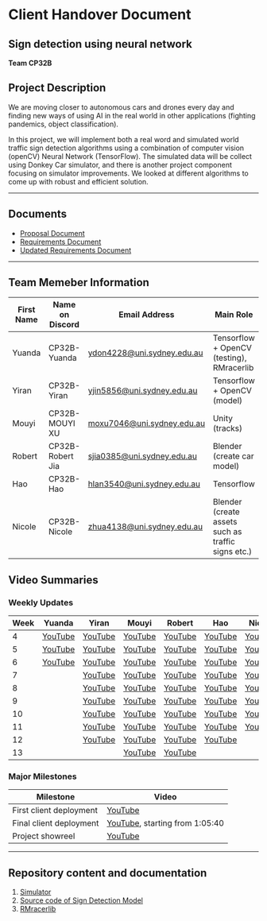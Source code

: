 # Client Handover Document 
## Sign detection using neural network 
**Team CP32B**

## Project Description

We are moving closer to autonomous cars and drones every day and finding new ways of using AI in the real world in other applications (fighting pandemics, object classification). 

In this project, we will implement both a real word and simulated world traffic sign detection algorithms using a combination of computer vision (openCV) Neural Network (TensorFlow). The simulated data will be collect using Donkey Car simulator, and there is another project component focusing on simulator improvements. We looked at different algorithms to come up with robust and efficient solution.

---
## Documents

- [Proposal Document](https://github.com/wallarug/capstone2020/blob/master/proposals/CP32%20-%20Project%20Proposal.pdf)
- [Requirements Document](https://github.com/wallarug/capstone2020/blob/master/requirements/CP32%20-%20Scope%20and%20Requirements%20Document%20September%202020.pdf)
- [Updated Requirements Document](https://github.com/wallarug/capstone2020/blob/master/requirements/CP31%20and%20CP32%20-%20Further%20Scope%20Information%20for%20Simulator.pdf)

---
## Team Memeber Information

| First Name | Name on Discord  | Email Address              | Main Role                                          |
| ---------- | ---------------- | -------------------------- | -------------------------------------------------- |
| Yuanda     | CP32B-Yuanda     | ydon4228@uni.sydney.edu.au | Tensorflow + OpenCV (testing), RMracerlib          |
| Yiran      | CP32B-Yiran      | yjin5856@uni.sydney.edu.au | Tensorflow + OpenCV (model)                        |
| Mouyi      | CP32B-MOUYI XU   | moxu7046@uni.sydney.edu.au | Unity (tracks)                                     |
| Robert     | CP32B-Robert Jia | sjia0385@uni.sydney.edu.au | Blender (create car model)                         |
| Hao        | CP32B-Hao        | hlan3540@uni.sydney.edu.au | Tensorflow                                         |
| Nicole     | CP32B-Nicole     | zhua4138@uni.sydney.edu.au | Blender (create assets such as traffic signs etc.) |

## Video Summaries

### Weekly Updates
| Week | Yuanda                                                       | Yiran                                   | Mouyi                                   | Robert                                                       | Hao                                     | Nicole                                  |
| ---- | ------------------------------------------------------------ | --------------------------------------- | --------------------------------------- | ------------------------------------------------------------ | --------------------------------------- | --------------------------------------- |
| 4    | [YouTube](https://youtu.be/d9mRQXM1_dc)                      | [YouTube](https://youtu.be/NJyp6R7ZGR0) | [YouTube](https://youtu.be/_2eW4pzh7tE) | [YouTube](https://youtu.be/NiPeBPrbKXM)                      | [YouTube](https://youtu.be/7U-fWr5Sv_E) | [YouTube](https://youtu.be/dX4lj7Y1JFY) |
| 5    | [YouTube](https://www.youtube.com/watch?v=-Ea1S9x55oQ&feature=youtu.be) | [YouTube](https://youtu.be/Pdbp4nOL8Lk) | [YouTube](https://youtu.be/2FwnLP4FiB0) | [YouTube](https://youtu.be/d3iy-GJf6XI)                      | [YouTube](https://youtu.be/JvlqVd-pQZo) | [YouTube](https://youtu.be/KkBae-5aGnw) |
| 6    | [YouTube](https://www.youtube.com/watch?v=hWSs6zBgu_s&feature=youtu.be) | [YouTube](https://youtu.be/6CO-E7Vt03I) | [YouTube](https://youtu.be/adVbw1as3VE) | [YouTube](https://youtu.be/-kTnFZG_Ac4)                      | [YouTube](https://youtu.be/--aVURGKhNk) | [YouTube](https://youtu.be/aACL0KiHaO8) |
| 7    |                                                              | [YouTube](https://youtu.be/3xD5ec7F6L8) | [YouTube](https://youtu.be/S7HMbG-Ljqc) | [YouTube](https://youtu.be/fGYtrB7iZmA)                      | [YouTube](https://youtu.be/lX3zUaQVL3Q) | [YouTube](https://youtu.be/AEior8RGtFQ) |
| 8    |                                                              | [YouTube](https://youtu.be/lp8B9a6NXHw) | [YouTube](https://youtu.be/S7HMbG-Ljqc) | [YouTube](https://youtu.be/UZG1vpD1AS0)                      | [YouTube](https://youtu.be/x0gUSXXUKaI) | [YouTube](https://youtu.be/6HWmnvg1lpU) |
| 9    |                                                              | [YouTube](https://youtu.be/nntQoA_ZGRM) | [YouTube](https://youtu.be/xOlWfW1SABQ) | [YouTube](https://www.youtube.com/watch?v=tltSKE9agMs&feature=youtu.be) | [YouTube](https://youtu.be/BjYLYZGwsJE) | [YouTube](https://youtu.be/-AnldWgdCXE) |
| 10   |                                                              | [YouTube](https://youtu.be/ZBgl6bLZNFs) | [YouTube](https://youtu.be/z_Aa4tvAlOI) | [YouTube](https://www.youtube.com/watch?v=b1Enooe4wRc&feature=youtu.be) | [YouTube](https://youtu.be/M33l6vhlL0E) | [YouTube](https://youtu.be/FWF6cEYGq8Y) |
| 11   |                                                              | [YouTube](https://youtu.be/AdHaU4O7G_g) | [YouTube](https://youtu.be/AINMHtjeVyo) | [YouTube](https://www.youtube.com/watch?v=iSuoB33_i0A&feature=youtu.be) | [YouTube](https://youtu.be/NDRO-ccFWfo) | [YouTube](https://youtu.be/KdtCmdEQZ78) |
| 12   |                                                              | [YouTube](https://youtu.be/zU0vtKoXRBM) | [YouTube](https://youtu.be/eqNrKk2x5V4) | [YouTube](https://www.youtube.com/watch?v=J37EGAt-KQs&feature=youtu.be) | [YouTube](https://youtu.be/AWeeRJO3CE0) |                                         |
| 13   |                                                              |                                         | [YouTube](https://youtu.be/rKrkwmnWJ7c) | [YouTube](https://www.youtube.com/watch?v=Qvmi7Z04hxA&feature=youtu.be) |                                         |                                         |

### Major Milestones

| Milestone               | Video                                                        |
| ----------------------- | ------------------------------------------------------------ |
| First client deployment | [YouTube](https://www.youtube.com/watch?v=_W_JX03uFBE&list=PLfwiy0wVlGXwtHwRymVrPehrioXkUKPEg&index=6&t=2008s) |
| Final client deployment | [YouTube](https://www.youtube.com/watch?v=6H6geVCDLH8), starting from 1:05:40 |
| Project showreel        | [YouTube](https://www.youtube.com/watch?v=VxKC9a5ixNI&feature=youtu.be) |




---
## Repository content and documentation

1. [Simulator](https://github.com/Yuanda-Dong/Client-Final-Deployment/tree/main/Simulator)
2. [Source code of Sign Detection Model](https://github.com/Yuanda-Dong/Client-Final-Deployment/tree/main/SourceCode)
3. [RMracerlib](https://github.com/Yuanda-Dong/Client-Final-Deployment/tree/main/rmracerlib)
